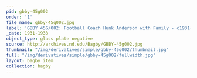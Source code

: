 ```yaml
---
pid: gbby-45g002
order: '1'
file_name: gbby-45g002.jpg
label: 'GBBY 45G/002: Football Coach Hunk Anderson with Family - c1931-1933'
_date: 1931-1933
object_type: glass plate negative
source: http://archives.nd.edu/Bagby/GBBY-45g002.jpg
thumbnail: "/img/derivatives/simple/gbby-45g002/thumbnail.jpg"
full: "/img/derivatives/simple/gbby-45g002/fullwidth.jpg"
layout: bagby_item
collection: bagby
---
```

